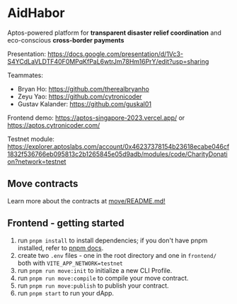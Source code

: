# AidHabor

Aptos-powered platform for **transparent disaster relief coordination** and eco-conscious **cross-border payments**

Presentation: <https://docs.google.com/presentation/d/1Vc3-S4YCdLaVLDTF40F0MPqKfPaL6wtrJm78Hm16PrY/edit?usp=sharing>

Teammates:

- Bryan Ho: <https://github.com/therealbryanho>
- Zeyu Yao: <https://github.com/cytronicoder>
- Gustav Kalander: <https://github.com/guskal01>

Frontend demo: <https://aptos-singapore-2023.vercel.app/> or <https://aptos.cytronicoder.com/>

Testnet module: <https://explorer.aptoslabs.com/account/0x46237378154b23618ecabe046cf1832f536766eb095813c2b1265845e05d9adb/modules/code/CharityDonation?network=testnet>

## Move contracts

Learn more about the contracts at [move/README.md!](move/README.md)

## Frontend - getting started

1. run `pnpm install` to install dependencies; if you don't have pnpm installed, refer to [pnpm docs](https://pnpm.io/installation).
2. create two `.env` files - one in the root directory and one in `frontend/` both with `VITE_APP_NETWORK=testnet`
3. run `pnpm run move:init` to initialize a new CLI Profile.
4. run `pnpm run move:compile` to compile your move contract.
5. run `pnpm run move:publish` to publish your contract.
6. run `pnpm start` to run your dApp.
